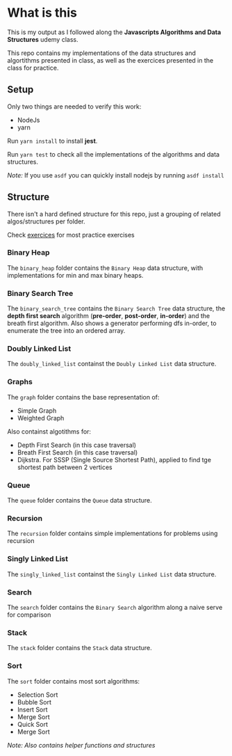 # What is this

This is my output as I followed along the **Javascripts Algorithms and Data Structures** udemy class.

This repo contains my implementations of the data structures and algortithms presented in class, as well as the exercices presented in the class for practice.

## Setup

Only two things are needed to verify this work:

* NodeJs
* yarn

Run `yarn install` to install **jest**.

Run `yarn test` to check all the implementations of the algorithms and data structures.

*Note:* If you use `asdf` you can quickly install nodejs by running `asdf install`

## Structure

There isn't a hard defined structure for this repo, just a grouping of related algos/structures per folder.

Check [exercices](./exercices/README.md) for most practice exercises

### Binary Heap

The `binary_heap` folder contains the `Binary Heap` data structure, with implementations for min and max binary heaps.

### Binary Search Tree

The `binary_search_tree` contains the `Binary Search Tree` data structure, the **depth first search** algorithm (**pre-order**, **post-order**, **in-order**) and the breath first algorithm. Also shows a generator performing dfs in-order, to enumerate the tree into an ordered array.

### Doubly Linked List

The `doubly_linked_list` containst the `Doubly Linked List` data structure.

### Graphs

The `graph` folder contains the base representation of:

* Simple Graph
* Weighted Graph

Also containst algotithms for:

* Depth First Search (in this case traversal)
* Breath First Search (in this case traversal)
* Dijkstra. For SSSP (Single Source Shortest Path), applied to find tge shortest path between 2 vertices

### Queue

The `queue` folder contains the `Queue` data structure.

### Recursion

The `recursion` folder contains simple implementations for problems using recursion

### Singly Linked List

The `singly_linked_list` containst the `Singly Linked List` data structure.

### Search

The `search` folder contains the `Binary Search` algorithm along a naive serve for comparison

### Stack

The `stack` folder contains the `Stack` data structure.

### Sort

The `sort` folder contains most sort algorithms:

* Selection Sort
* Bubble Sort
* Insert Sort
* Merge Sort
* Quick Sort
* Merge Sort

*Note: Also contains helper functions and structures*